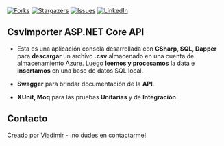 [![Forks][forks-shield]][forks-url]
[![Stargazers][stars-shield]][stars-url]
[![Issues][issues-shield]][issues-url]
[![LinkedIn][linkedin-shield]][linkedin-url]
<!--[![MIT License][license-shield]][license-url]-->


## CsvImporter ASP.NET Core API

* Esta es una aplicación consola desarrollada con **CSharp, SQL, Dapper** para **descargar** un archivo **.csv** almacenado en una cuenta de almacenamiento Azure. Luego **leemos y procesamos** la data e **insertamos** en una base de datos SQL local.

* **Swagger** para brindar documentación de la **API**.
* **XUnit, Moq** para las pruebas **Unitarias** y de **Integración**.

## Contacto
Creado por [Vladimir][linkedin-url] - ¡no dudes en contactarme!

[forks-shield]: https://img.shields.io/github/forks/vladperchi/CsvImporter?style=flat-square
[forks-url]: https://github.com/vladperchi/CsvImporter/network/members
[stars-shield]: https://img.shields.io/github/stars/vladperchi/CsvImporter.svg?style=flat-square
[stars-url]: https://img.shields.io/github/stars/vladperchi/CsvImporter?style=flat-square
[issues-shield]: https://img.shields.io/github/issues/vladperchi/CsvImporter?style=flat-square
[issues-url]: https://github.com/vladperchi/CsvImporter/issues
[license-shield]: https://img.shields.io/github/license/vladperchi/CsvImporter?style=flat-square
[license-url]: https://github.com/vladperchi/CsvImporter/blob/master/LICENSE.md
[linkedin-shield]: https://img.shields.io/badge/-LinkedIn-black.svg?style=flat-square&logo=linkedin&colorB=555
[linkedin-url]: https://www.linkedin.com/in/vladperchi/
